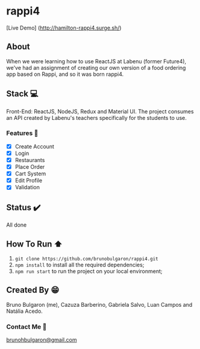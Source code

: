 # rappi4
[Live Demo] (http://hamilton-rappi4.surge.sh/)

## About
When we were learning how to use ReactJS at Labenu (former Future4), we've had an assignment of creating our own version of a food ordering app based on Rappi, and so it was born rappi4.

## Stack :computer:
Front-End: ReactJS, NodeJS, Redux and Material UI.
The project consumes an API created by Labenu's teachers specifically for the students to use.

### Features :rocket:

- [X] Create Account
- [X] Login
- [X] Restaurants
- [X] Place Order
- [X] Cart System
- [X] Edit Profile
- [X] Validation

## Status :heavy_check_mark:
All done

## How To Run :arrow_up:
1. `git clone https://github.com/brunobulgaron/rappi4.git`
2. `npm install` to install all the required dependencies;
3. `npm run start` to run the project on your local environment;

## Created By :grin:
Bruno Bulgaron (me), Cazuza Barberino, Gabriela Salvo, Luan Campos and Natália Acedo.

### Contact Me :email:
brunohbulgaron@gmail.com
